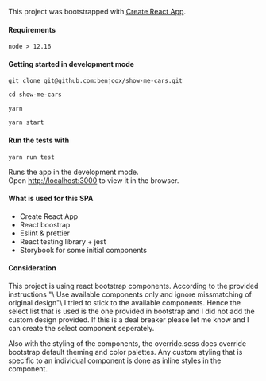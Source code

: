 This project was bootstrapped with [Create React App](https://github.com/facebook/create-react-app).

#### Requirements

`node > 12.16`

#### Getting started in development mode
`git clone git@github.com:benjoox/show-me-cars.git`

`cd show-me-cars`

`yarn`

`yarn start`

#### Run the tests with 
`yarn run test`

Runs the app in the development mode.<br />
Open [http://localhost:3000](http://localhost:3000) to view it in the browser.

#### What is used for this SPA
* Create React App
* React boostrap
* Eslint & prettier
* React testing library + jest
* Storybook for some initial components

#### Consideration
This project is using react bootstrap components. According to the provided instructions "\ Use available components only and ignore missmatching of original design"\ I tried to stick to the available components. Hence the select list that is used is the one provided in bootstrap and I did not add the custom design provided. If this is a deal breaker please let me know and I can create the select component seperately. 

Also with the styling of the components, the override.scss does override bootstrap default theming and color palettes. Any custom styling that is specific to an individual component is done as inline styles in the component.

